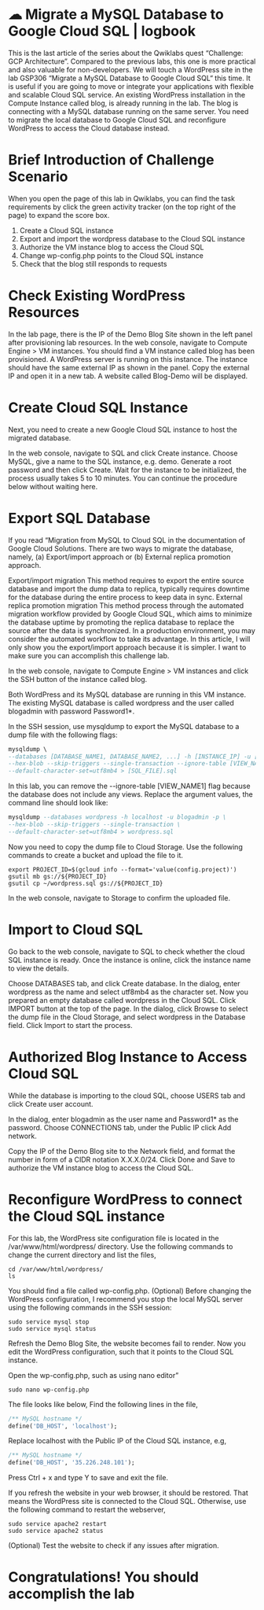 # ☁ Migrate a MySQL Database to Google Cloud SQL | logbook
 
This is the last article of the series about the Qwiklabs quest “Challenge: GCP Architecture”. Compared to the previous labs, this one is more practical and also valuable for non-developers. We will touch a WordPress site in the lab GSP306 “Migrate a MySQL Database to Google Cloud SQL“ this time. It is useful if you are going to move or integrate your applications with flexible and scalable Cloud SQL service.
An existing WordPress installation in the Compute Instance called blog, is already running in the lab. The blog is connecting with a MySQL database running on the same server. You need to migrate the local database to Google Cloud SQL and reconfigure WordPress to access the Cloud database instead.

# Brief Introduction of Challenge Scenario
When you open the page of this lab in Qwiklabs, you can find the task requirements by click the green activity tracker (on the top right of the page) to expand the score box.

1. Create a Cloud SQL instance
2. Export and import the wordpress database to the Cloud SQL instance
3. Authorize the VM instance blog to access the Cloud SQL
4. Change wp-config.php points to the Cloud SQL instance
5. Check that the blog still responds to requests

# Check Existing WordPress Resources
In the lab page, there is the IP of the Demo Blog Site shown in the left panel after provisioning lab resources.
In the web console, navigate to Compute Engine > VM instances. You should find a VM instance called blog has been provisioned. A WordPress server is running on this instance.
The instance should have the same external IP as shown in the panel. Copy the external IP and open it in a new tab. A website called Blog-Demo will be displayed.


# Create Cloud SQL Instance
Next, you need to create a new Google Cloud SQL instance to host the migrated database.

In the web console, navigate to SQL and click Create instance. Choose MySQL, give a name to the SQL instance, e.g. demo. Generate a root password and then click Create.
Wait for the instance to be initialized, the process usually takes 5 to 10 minutes.
You can continue the procedure below without waiting here.

# Export SQL Database
If you read “Migration from MySQL to Cloud SQL in the documentation of Google Cloud Solutions. There are two ways to migrate the database, namely, (a) Export/import approach or (b) External replica promotion approach.


Export/import migration This method requires to export the entire source database and import the dump data to replica, typically requires downtime for the database during the entire process to keep data in sync.
External replica promotion migration This method process through the automated migration workflow provided by Google Cloud SQL, which aims to minimize the database uptime by promoting the replica database to replace the source after the data is synchronized.
In a production environment, you may consider the automated workflow to take its advantage. In this article, I will only show you the export/import approach because it is simpler. I want to make sure you can accomplish this challenge lab.

In the web console, navigate to Compute Engine > VM instances and click the SSH button of the instance called blog.

Both WordPress and its MySQL database are running in this VM instance. The existing MySQL database is called wordpress and the user called blogadmin with password Password1*.

In the SSH session, use mysqldump to export the MySQL database to a dump file with the following flags:

``` sql
mysqldump \
--databases [DATABASE_NAME1, DATABASE_NAME2, ...] -h [INSTANCE_IP] -u [USERNAME] -p \
--hex-blob --skip-triggers --single-transaction --ignore-table [VIEW_NAME1] [...] \
--default-character-set=utf8mb4 > [SQL_FILE].sql
```
In this lab, you can remove the --ignore-table [VIEW_NAME1] flag because the database does not include any views. Replace the argument values, the command line should look like:
``` sql
mysqldump --databases wordpress -h localhost -u blogadmin -p \
--hex-blob --skip-triggers --single-transaction \
--default-character-set=utf8mb4 > wordpress.sql
```
Now you need to copy the dump file to Cloud Storage. Use the following commands to create a bucket and upload the file to it.
```
export PROJECT_ID=$(gcloud info --format='value(config.project)')
gsutil mb gs://${PROJECT_ID}
gsutil cp ~/wordpress.sql gs://${PROJECT_ID}
```
In the web console, navigate to Storage to confirm the uploaded file.


# Import to Cloud SQL
Go back to the web console, navigate to SQL to check whether the cloud SQL instance is ready. Once the instance is online, click the instance name to view the details.


Choose DATABASES tab, and click Create database.
In the dialog, enter wordpress as the name and select utf8mb4 as the character set.
Now you prepared an empty database called wordpress in the Cloud SQL. Click IMPORT button at the top of the page.
In the dialog, click Browse to select the dump file in the Cloud Storage, and select wordpress in the Database field.
Click Import to start the process.

# Authorized Blog Instance to Access Cloud SQL
While the database is importing to the cloud SQL, choose USERS tab and click Create user account.

In the dialog, enter blogadmin as the user name and Password1* as the password.
Choose CONNECTIONS tab, under the Public IP click Add network.

Copy the IP of the Demo Blog site to the Network field, and format the number in form of a CIDR notation X.X.X.0/24.
Click Done and Save to authorize the VM instance blog to access the Cloud SQL.

# Reconfigure WordPress to connect the Cloud SQL instance
For this lab, the WordPress site configuration file is located in the /var/www/html/wordpress/ directory. Use the following commands to change the current directory and list the files,

```
cd /var/www/html/wordpress/
ls
```
You should find a file called wp-config.php.
(Optional) Before changing the WordPress configuration, I recommend you stop the local MySQL server using the following commands in the SSH session:
```
sudo service mysql stop
sudo service mysql status
```
Refresh the Demo Blog Site, the website becomes fail to render.
Now you edit the WordPress configuration, such that it points to the Cloud SQL instance.

Open the wp-config.php, such as using nano editor”
```
sudo nano wp-config.php
```
The file looks like below,
Find the following lines in the file,
``` sql
/** MySQL hostname */
define('DB_HOST', 'localhost');
```
Replace localhost with the Public IP of the Cloud SQL instance, e.g,
``` sql
/** MySQL hostname */
define('DB_HOST', '35.226.248.101');
```
Press Ctrl + x and type Y to save and exit the file.

If you refresh the website in your web browser, it should be restored. That means the WordPress site is connected to the Cloud SQL. Otherwise, use the following command to restart the webserver,
```
sudo service apache2 restart
sudo service apache2 status
```
(Optional) Test the website to check if any issues after migration.


# Congratulations! You should accomplish the lab
